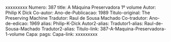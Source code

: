 xxxxxxxxx
Numero: 387
title: A Máquina Preservadora 1º volume
Autor: Philip K Dick
Co-autor: 
Ano-de-Publicacao: 1989
Titulo-original: The Preserving Machine
Tradutor: Raul de Sousa Machado
Co-tradutor: 
Ano-de-edicao: 1969
alias: Philip-K-Dick
Autor2-alias: 
Tradutor1-alias: Raul-de-Sousa-Machado
Tradutor2-alias: 
Titulo-link: 387-A-Maquina-Preservadora-1-volume
Capa: 
pags: 
Capa-link: 
xxxxxxxxx